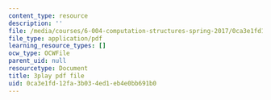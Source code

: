 ```yaml
---
content_type: resource
description: ''
file: /media/courses/6-004-computation-structures-spring-2017/0ca3e1fd12fa3b034ed1eb4e0bb691b0_3636264.pdf
file_type: application/pdf
learning_resource_types: []
ocw_type: OCWFile
parent_uid: null
resourcetype: Document
title: 3play pdf file
uid: 0ca3e1fd-12fa-3b03-4ed1-eb4e0bb691b0
---
```

